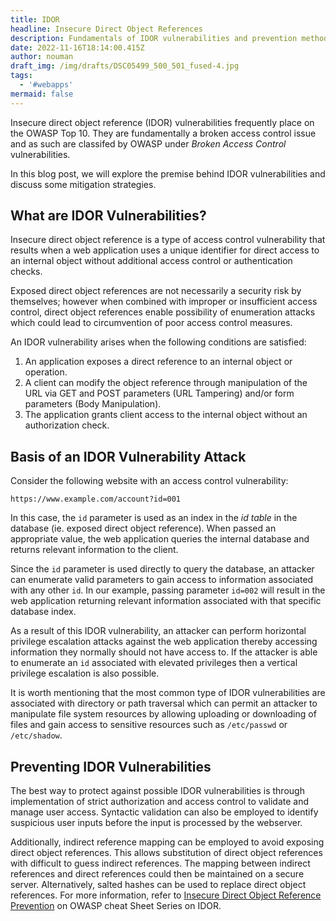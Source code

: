 ```yaml
---
title: IDOR
headline: Insecure Direct Object References
description: Fundamentals of IDOR vulnerabilities and prevention methods.
date: 2022-11-16T18:14:00.415Z
author: nouman
draft_img: /img/drafts/DSC05499_500_501_fused-4.jpg
tags:
  - '#webapps'
mermaid: false
---
```

Insecure direct object reference (IDOR) vulnerabilities frequently place on the OWASP Top 10. They are  fundamentally a broken access control issue and as such are classifed by OWASP under *Broken Access Control* vulnerabilities. 

In this blog post, we will explore the premise behind IDOR vulnerabilities and discuss some mitigation strategies.

## What are IDOR Vulnerabilities?

Insecure direct object reference is a type of access control vulnerability that results when a web application uses a unique identifier for direct access to an internal object without additional access control or authentication checks.

Exposed direct object references are not necessarily a security risk by themselves; however when combined with improper or insufficient access control, direct object references enable possibility of enumeration attacks which could lead to circumvention of poor access control measures. 

An IDOR vulnerability arises when the following conditions are satisfied:

1. An application exposes a direct reference to an internal object or operation.
2. A client can modify the object reference through manipulation of the URL via GET and POST parameters (URL Tampering) and/or form parameters (Body Manipulation).
3. The application grants client access to the internal object without an authorization check.

## Basis of an IDOR Vulnerability Attack

Consider the following website with an access control vulnerability:

```
https://www.example.com/account?id=001
```

In this case, the `id` parameter is used as an index in the _id table_ in the database (ie. exposed direct object reference). When passed an appropriate value, the web application queries the internal database and returns relevant information to the client.

Since the `id` parameter is used directly to query the database, an attacker can enumerate valid parameters to gain access to information associated with any other `id`. In our example, passing parameter `id=002` will result in the web application returning relevant information associated with that specific database index. 

As a result of this IDOR vulnerability, an attacker can perform horizontal privilege escalation attacks against the web application thereby accessing information they normally should not have access to. If the attacker is able to enumerate an `id`  associated with elevated privileges then a vertical privilege escalation is also possible.

It is worth mentioning that the most common type of IDOR vulnerabilities are associated with directory or path traversal which can permit an attacker to manipulate file system resources by allowing uploading or downloading of files and gain access to sensitive resources such as `/etc/passwd` or `/etc/shadow`.

## Preventing IDOR Vulnerabilities

The best way to protect against possible IDOR vulnerabilities is through implementation of strict authorization and access control to validate and manage user access. Syntactic validation can also be employed to identify suspicious user inputs before the input is processed by the webserver.

Additionally, indirect reference mapping can be employed to avoid exposing direct object references. This allows substitution of direct object references with difficult to guess indirect references. The mapping between indirect references and direct references could then be maintained on a secure server. Alternatively, salted hashes can be used to replace direct object references. For more information, refer to [Insecure Direct Object Reference Prevention](https://cheatsheetseries.owasp.org/cheatsheets/Insecure_Direct_Object_Reference_Prevention_Cheat_Sheet.html) on OWASP cheat Sheet Series on IDOR.
